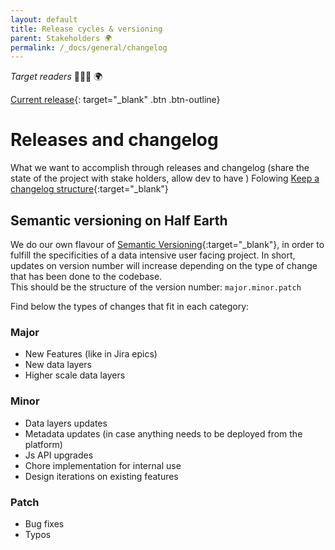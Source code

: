 ```yaml
---
layout: default
title: Release cycles & versioning
parent: Stakeholders 🌍
permalink: /_docs/general/changelog
---
```


_Target readers_  👩🏽‍💻  🌍  


[Current release](https://github.com/Vizzuality/half-earth-v3/releases){: target="_blank" .btn .btn-outline}

# Releases and changelog
 What we want to accomplish through releases and changelog (share the state of the project with stake holders, allow dev to have )
 Folowing [Keep a changelog structure](https://keepachangelog.com/en/1.0.0/){:target="_blank"}
## Semantic versioning on Half Earth
We do our own flavour of [Semantic Versioning](https://semver.org){:target="_blank"}, in order to fulfill the specificities of a data intensive user facing project. In short, updates on version number will increase depending on the type of change that has been done to the codebase.  
This should be the structure of the version number: `major.minor.patch`  

Find below the types of changes that fit in each category:  

### Major
- New Features (like in Jira epics)
- New data layers
- Higher scale data layers

### Minor
- Data layers updates
- Metadata updates (in case anything needs to be deployed from the platform)
- Js API upgrades
- Chore implementation for internal use
- Design iterations on existing features

### Patch
- Bug fixes
- Typos